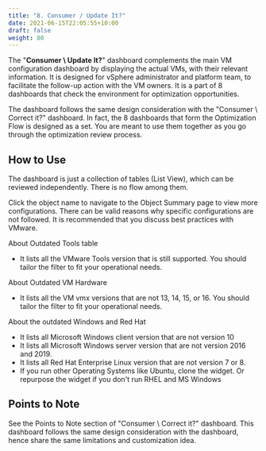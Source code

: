 ```yaml
---
title: "8. Consumer / Update It?"
date: 2021-06-15T22:05:55+10:00
draft: false
weight: 80
---
```


The "**Consumer \ Update It?**" dashboard complements the main VM configuration dashboard by displaying the actual VMs, with their relevant information. It is designed for vSphere administrator and platform team, to facilitate the follow-up action with the VM owners. It is a part of 8 dashboards that check the environment for optimization opportunities. 

The dashboard follows the same design consideration with the "Consumer \ Correct it?" dashboard. In fact, the 8 dashboards that form the Optimization Flow is designed as a set. You are meant to use them together as you go through the optimization review process. 

## How to Use

The dashboard is just a collection of tables (List View), which can be reviewed independently. There is no flow among them.

Click the object name to navigate to the Object Summary page to view more configurations. There can be valid reasons why specific configurations are not followed. It is recommended that you discuss best practices with VMware.

About Outdated Tools table
- It lists all the VMware Tools version that is still supported. You should tailor the filter to fit your operational needs. 

About Outdated VM Hardware
- It lists all the VM vmx versions that are not 13, 14, 15, or 16. You should tailor the filter to fit your operational needs.

About the outdated Windows and Red Hat
- It lists all Microsoft Windows client version that are not version 10
- It lists all Microsoft Windows server version that are not version 2016 and 2019.
- It lists all Red Hat Enterprise Linux version that are not version 7 or 8.
- If you run other Operating Systems like Ubuntu, clone the widget. Or repurpose the widget if you don't run RHEL and MS Windows

## Points to Note

See the Points to Note section of "Consumer \ Correct it?" dashboard. This dashboard follows the same design consideration with the dashboard, hence share the same limitations and customization idea. 